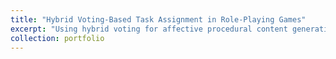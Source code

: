 ```yaml
---
title: "Hybrid Voting-Based Task Assignment in Role-Playing Games"
excerpt: "Using hybrid voting for affective procedural content generation in RPGs"
collection: portfolio
---
```


